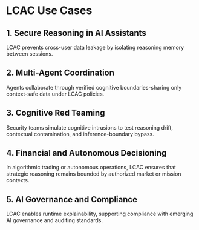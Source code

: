# LCAC Use Cases

## 1. Secure Reasoning in AI Assistants
LCAC prevents cross-user data leakage by isolating reasoning memory between sessions.

## 2. Multi-Agent Coordination
Agents collaborate through verified cognitive boundaries-sharing only context-safe data under LCAC policies.

## 3. Cognitive Red Teaming
Security teams simulate cognitive intrusions to test reasoning drift, contextual contamination, and inference-boundary bypass.

## 4. Financial and Autonomous Decisioning
In algorithmic trading or autonomous operations, LCAC ensures that strategic reasoning remains bounded by authorized market or mission contexts.

## 5. AI Governance and Compliance
LCAC enables runtime explainability, supporting compliance with emerging AI governance and auditing standards.
